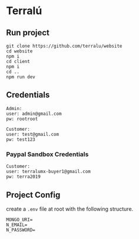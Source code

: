 # Terralú

## Run project

```
git clone https://github.com/terralu/website
cd website
npm i
cd client
npm i
cd ..
npm run dev
```

## Credentials

```
Admin:
user: admin@gmail.com
pw: rootroot
```

```
Customer:
user: test@gmail.com
pw: test123
```

### Paypal Sandbox Credentials

```
Customer:
user: terralumx-buyer1@gmail.com
pw: terra2019
```

## Project Config

create a `.env` file at root with the following structure.

```
MONGO_URI=
N_EMAIL=
N_PASSWORD=
```
